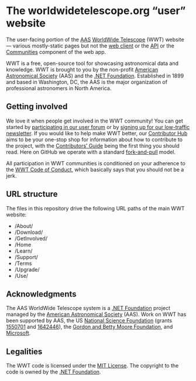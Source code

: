 # The worldwidetelescope.org “user” website

The user-facing portion of the [AAS](https://aas.org/)
[WorldWide Telescope](http://worldwidetelescope.org/home) (WWT) website —
various mostly-static pages but not the
[web client](https://github.com/worldwidetelescope/wwt-web-client) or the
[API](https://github.com/worldwidetelescope/wwt-website) or the
[Communities](https://github.com/worldwidetelescope/wwt-website) component of
the web app.

WWT is a free, open-source tool for showcasing astronomical data and
knowledge. WWT is brought to you by the non-profit
[American Astronomical Society] (AAS) and the [.NET Foundation]. Established
in 1899 and based in Washington, DC, the AAS is the major organization of
professional astronomers in North America.

[American Astronomical Society]: https://aas.org/
[.NET Foundation]: https://dotnetfoundation.org/


## Getting involved

We love it when people get involved in the WWT community! You can get started
by [participating in our user forum] or by
[signing up for our low-traffic newsletter]. If you would like to help make
WWT better, our [Contributor Hub] aims to be your one-stop shop for
information about how to contribute to the project, with the
[Contributors’ Guide] being the first thing you should read. Here on GitHub we
operate with a standard [fork-and-pull] model.

[participating in our user forum]: https://wwt-forum.org/
[signing up for our low-traffic newsletter]: https://bit.ly/wwt-signup
[Contributor Hub]: https://worldwidetelescope.github.io/
[Contributors’ Guide]: https://worldwidetelescope.github.io/contributing/
[fork-and-pull]: https://help.github.com/en/articles/about-collaborative-development-models

All participation in WWT communities is conditioned on your adherence to the
[WWT Code of Conduct], which basically says that you should not be a jerk.

[WWT Code of Conduct]: https://worldwidetelescope.github.io/code-of-conduct/


## URL structure

The files in this repository drive the following URL paths of the main WWT website:

- /About/
- /Download/
- /GetInvolved/
- /Home
- /Learn/
- /Support/
- /Terms
- /Upgrade/
- /Use/


## Acknowledgments

The AAS WorldWide Telescope system is a [.NET Foundation] project managed by
the [American Astronomical Society] (AAS). Work on WWT has been supported by
AAS, the US [National Science Foundation] (grants [1550701] and [1642446]),
the [Gordon and Betty Moore Foundation], and [Microsoft].

[.NET Foundation]: https://dotnetfoundation.org/
[National Science Foundation]: https://www.nsf.gov/
[1550701]: https://www.nsf.gov/awardsearch/showAward?AWD_ID=1550701
[1642446]: https://www.nsf.gov/awardsearch/showAward?AWD_ID=1642446
[Gordon and Betty Moore Foundation]: https://www.moore.org/
[Microsoft]: https://www.microsoft.com/


## Legalities

The WWT code is licensed under the [MIT License]. The copyright to the code is
owned by the [.NET Foundation].

[MIT License]: https://opensource.org/licenses/MIT
